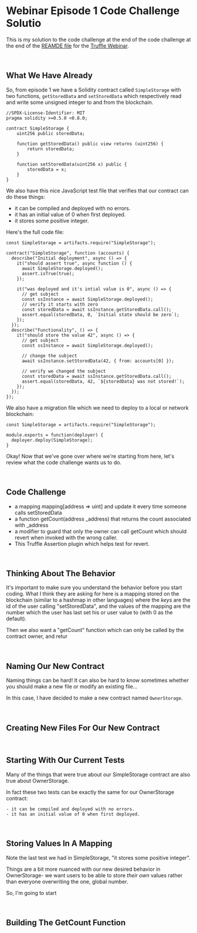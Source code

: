 # Webinar Episode 1 Code Challenge Solutio

This is my solution to the code challenge at the end of the code challenge at the end of the [REAMDE file](https://github.com/trufflesuite/webinar-episode-01) for the [Truffle Webinar](https://www.crowdcast.io/e/truffle-webinar-series-episode1).


<br/>


## What We Have Already

So, from episode 1 we have a Solidity contract called `SimpleStorage` with two functions, `getStoredData` and `setStoredData` which respectively read and write some unsigned integer to and from the blockchain.

```
//SPDX-License-Identifier: MIT
pragma solidity >=0.5.0 <0.8.0;

contract SimpleStorage {
    uint256 public storedData;

    function getStoredData() public view returns (uint256) {
        return storedData;
    }

    function setStoredData(uint256 x) public {
        storedData = x;
    }
}
```

We also have this nice JavaScript test file that verifies that our contract can do these things:

  - it can be compiled and deployed with no errors.
  - it has an initial value of 0 when first deployed.
  - it stores some positive integer.

Here's the full code file:

```
const SimpleStorage = artifacts.require("SimpleStorage");

contract("SimpleStorage", function (accounts) {
  describe("Initial deployment", async () => {
    it("should assert true", async function () {
      await SimpleStorage.deployed();
      assert.isTrue(true);
    });

    it("was deployed and it's intial value is 0", async () => {
      // get subject
      const ssInstance = await SimpleStorage.deployed();
      // verify it starts with zero
      const storedData = await ssInstance.getStoredData.call();
      assert.equal(storedData, 0, `Initial state should be zero`);
    });
  });
  describe("Functionality", () => {
    it("should store the value 42", async () => {
      // get subject
      const ssInstance = await SimpleStorage.deployed();

      // change the subject
      await ssInstance.setStoredData(42, { from: accounts[0] });

      // verify we changed the subject
      const storedData = await ssInstance.getStoredData.call();
      assert.equal(storedData, 42, `${storedData} was not stored!`);
    });
  });
});
```

We also have a migration file which we need to deploy to a local or network blockchain:
```
const SimpleStorage = artifacts.require("SimpleStorage");

module.exports = function(deployer) {
  deployer.deploy(SimpleStorage);
}
```

Okay! Now that we've gone over where we're starting from here, let's review what the code challenge wants us to do.


<br/>


## Code Challenge 

- a mapping mapping[address => uint] and update it every time someone calls setStoredData
- a function getCount(address _address) that returns the count associated with _address
- a modifier to guard that only the owner can call getCount which should revert when invoked with the wrong caller.
- This Truffle Assertion plugin which helps test for revert.


<br/>


## Thinking About The Behavior

It's important to make sure you understand the behavior before you start coding. What I think they are asking for here is a mapping stored on the blockchain (similar to a hashmap in other languages) where the _keys_ are the id of the user calling "setStoredData", and the values of the mapping are the number which the user has last set his or user value to (with 0 as the default).

Then we also want a "getCount" function which can only be called by the contract owner, and retur


<br/>


## Naming Our New Contract

Naming things can be hard! It can also be hard to know sometimes whether you should make a new file or modify an existing file...

In this case, I have decided to make a new contract named `OwnerStorage`.

<br/>


## Creating New Files For Our New Contract 







<br/>


## Starting With Our Current Tests

Many of the things that were true about our SimpleStorage contract are also true about OwnerStorage.

In fact these two tests can be exactly the same for our OwnerStorage contract:


    - it can be compiled and deployed with no errors.
    - it has an initial value of 0 when first deployed.
    
    
    
    
    
    
    
    
<br/>

    
## Storing Values In A Mapping
   
Note the last test we had in SimpleStorage, "it stores some positive integer".

Things are a bit more nuanced with our new desired behavior in OwnerStorage- we want users to be able to store _their own_ values rather than everyone overwriting the one, global number.

So, I'm going to start











<br/>



## Building The GetCount Function






